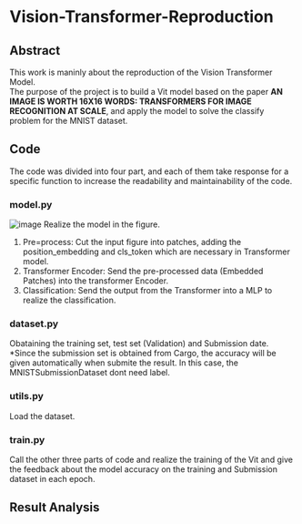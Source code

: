 # Vision-Transformer-Reproduction
## Abstract
This work is maninly about the reproduction of the Vision Transformer Model.  
The purpose of the project is to build a Vit model based on the paper **AN IMAGE IS WORTH 16X16 WORDS: TRANSFORMERS FOR IMAGE RECOGNITION AT SCALE**, and apply the model to solve the classify problem for the MNIST dataset.

## Code 
The code was divided into four part, and each of them take response for a specific function to increase the readability and maintainability of the code.  
### model.py
![image](https://github.com/A11enW/Vision-Transformer-Reproduction/assets/163519427/2a5a987a-7417-4fce-9f75-5b44efaf5706)
Realize the model in the figure.  
1. Pre=process: Cut the input figure into patches, adding the position_embedding and cls_token which are necessary in Transformer model.  
2. Transformer Encoder: Send the pre-processed data (Embedded Patches) into the transformer Encoder.  
3. Classification: Send the output from the Transformer into a MLP to realize the classification.  
### dataset.py
Obataining the training set, test set (Validation) and Submission date.  
*Since the submission set is obtained from Cargo, the accuracy will be given automatically when submite the result. In this case, the MNISTSubmissionDataset dont need label.
### utils.py
Load the dataset.  
### train.py
Call the other three parts of code and realize the training of the Vit and give the feedback about the model accuracy on the training and Submission dataset in each epoch.  
## Result Analysis
